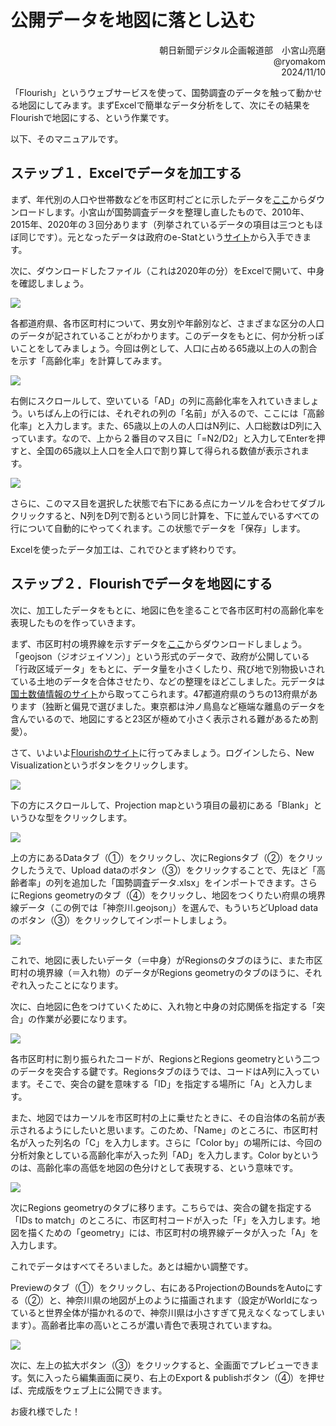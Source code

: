 # 公開データを地図に落とし込む

<div align="right">
朝日新聞デジタル企画報道部　小宮山亮磨  <br>
@ryomakom  <br>
2024/11/10  </div>



「Flourish」というウェブサービスを使って、国勢調査のデータを触って動かせる地図にしてみます。まずExcelで簡単なデータ分析をして、次にその結果をFlourishで地図にする、という作業です。

以下、そのマニュアルです。

## ステップ１．Excelでデータを加工する

まず、年代別の人口や世帯数などを市区町村ごとに示したデータを[ここ](https://github.com/ryomakom/flourish_map/tree/main/data)からダウンロードします。小宮山が国勢調査データを整理し直したもので、2010年、2015年、2020年の３回分あります（列挙されているデータの項目は三つともほぼ同じです）。元となったデータは政府のe-Statという[サイト](https://www.e-stat.go.jp/stat-search/files?page=1&layout=datalist&toukei=00200521&tstat=000001049104&cycle=0&tclass1=000001049105&tclass2val=0)から入手できます。

次に、ダウンロードしたファイル（これは2020年の分）をExcelで開いて、中身を確認しましょう。

![](img/img1.png)

各都道府県、各市区町村について、男女別や年齢別など、さまざまな区分の人口のデータが記されていることがわかります。このデータをもとに、何か分析っぽいことをしてみましょう。今回は例として、人口に占める65歳以上の人の割合を示す「高齢化率」を計算してみます。

![](img/img2.png)

右側にスクロールして、空いている「AD」の列に高齢化率を入れていきましょう。いちばん上の行には、それぞれの列の「名前」が入るので、ここには「高齢化率」と入力します。また、65歳以上の人の人口はN列に、人口総数はD列に入っています。なので、上から２番目のマス目に「=N2/D2」と入力してEnterを押すと、全国の65歳以上人口を全人口で割り算して得られる数値が表示されます。

![](img/img3.png)

さらに、このマス目を選択した状態で右下にある点にカーソルを合わせてダブルクリックすると、N列をD列で割るという同じ計算を、下に並んでいるすべての行について自動的にやってくれます。この状態でデータを「保存」します。

Excelを使ったデータ加工は、これでひとまず終わりです。

## ステップ２．Flourishでデータを地図にする

次に、加工したデータをもとに、地図に色を塗ることで各市区町村の高齢化率を表現したものを作っていきます。

まず、市区町村の境界線を示すデータを[ここ](https://github.com/ryomakom/flourish_map/tree/main/data/%E5%A2%83%E7%95%8C%E7%B7%9A%E3%83%87%E3%83%BC%E3%82%BF%EF%BC%88%E5%9B%BD%E5%9C%9F%E6%95%B0%E5%80%A4%E6%83%85%E5%A0%B1%E3%80%81%E4%BB%A4%E5%92%8C%EF%BC%93%E5%B9%B4%EF%BC%89)からダウンロードしましょう。「geojson（ジオジェイソン）」という形式のデータで、政府が公開している「行政区域データ」をもとに、データ量を小さくしたり、飛び地で別物扱いされている土地のデータを合体させたり、などの整理をほどこしました。元データは[国土数値情報のサイト](https://nlftp.mlit.go.jp/ksj/gml/datalist/KsjTmplt-N03-v3_1.html)から取ってこられます。47都道府県のうちの13府県があります（独断と偏見で選びました。東京都は沖ノ鳥島など極端な離島のデータを含んでいるので、地図にすると23区が極めて小さく表示される難があるため割愛）。

さて、いよいよ[Flourishのサイト](https://flourish.studio/)に行ってみましょう。ログインしたら、New Visualizationというボタンをクリックします。

![](img/img4.png)

下の方にスクロールして、Projection mapという項目の最初にある「Blank」というひな型をクリックします。

![](img/img5.png)

上の方にあるDataタブ（①）をクリックし、次にRegionsタブ（②）をクリックしたうえで、Upload dataのボタン（③）をクリックすることで、先ほど「高齢者率」の列を追加した「国勢調査データ.xlsx」をインポートできます。さらにRegions geometryのタブ（④）をクリックし、地図をつくりたい府県の境界線データ（この例では「神奈川.geojson」）を選んで、もういちどUpload dataのボタン（③）をクリックしてインポートしましょう。

![](img/img6.png)

これで、地図に表したいデータ（＝中身）がRegionsのタブのほうに、また市区町村の境界線（＝入れ物）のデータがRegions geometryのタブのほうに、それぞれ入ったことになります。

次に、白地図に色をつけていくために、入れ物と中身の対応関係を指定する「突合」の作業が必要になります。

![](img/img7.png)

各市区町村に割り振られたコードが、RegionsとRegions geometryという二つのデータを突合する鍵です。Regionsタブのほうでは、コードはA列に入っています。そこで、突合の鍵を意味する「ID」を指定する場所に「A」と入力します。

また、地図ではカーソルを市区町村の上に乗せたときに、その自治体の名前が表示されるようにしたいと思います。このため、「Name」のところに、市区町村名が入った列名の「C」を入力します。さらに「Color by」の場所には、今回の分析対象としている高齢化率が入った列「AD」を入力します。Color byというのは、高齢化率の高低を地図の色分けとして表現する、という意味です。

![](img/img8.png)

次にRegions geometryのタブに移ります。こちらでは、突合の鍵を指定する「IDs to match」のところに、市区町村コードが入った「F」を入力します。地図を描くための「geometry」には、市区町村の境界線データが入った「A」を入力します。

これでデータはすべてそろいました。あとは細かい調整です。

Previewのタブ（①）をクリックし、右にあるProjectionのBoundsをAutoにする（②）と、神奈川県の地図が上のように描画されます（設定がWorldになっていると世界全体が描かれるので、神奈川県は小さすぎて見えなくなってしまいます）。高齢者比率の高いところが濃い青色で表現されていますね。

![](img/img9.png)

次に、左上の拡大ボタン（③）をクリックすると、全画面でプレビューできます。気に入ったら編集画面に戻り、右上のExport & publishボタン（④）を押せば、完成版をウェブ上に公開できます。

お疲れ様でした！
